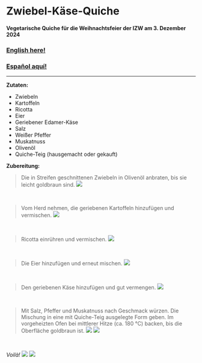 # Zwiebel-Käse-Quiche

#### Vegetarische Quiche für die Weihnachtsfeier der IZW am 3. Dezember 2024

### [English here!](https://github.com/diegomics/izw_xmas24/blob/main/ENG/README.md)

### [Español aquí!](https://github.com/diegomics/izw_xmas24/blob/main/ESP/README.md)
---
**Zutaten:**
- Zwiebeln
- Kartoffeln
- Ricotta
- Eier
- Geriebener Edamer-Käse
- Salz
- Weißer Pfeffer
- Muskatnuss
- Olivenöl
- Quiche-Teig (hausgemacht oder gekauft)

**Zubereitung:**

> Die in Streifen geschnittenen Zwiebeln in Olivenöl anbraten, bis sie leicht goldbraun sind.
![](pics/IMG_4918.jpeg)

<br/>

> Vom Herd nehmen, die geriebenen Kartoffeln hinzufügen und vermischen.
![](pics/IMG_4919.jpeg)

<br/>

> Ricotta einrühren und vermischen.
![](pics/IMG_4920.jpeg)

<br/>

> Die Eier hinzufügen und erneut mischen.
![](pics/IMG_4921.jpeg)

<br/>

>Den geriebenen Käse hinzufügen und gut vermengen.
![](pics/IMG_4922.jpeg)

<br/>

>Mit Salz, Pfeffer und Muskatnuss nach Geschmack würzen. Die Mischung in eine mit Quiche-Teig ausgelegte Form geben. Im vorgeheizten Ofen bei mittlerer Hitze (ca. 180 °C) backen, bis die Oberfläche goldbraun ist.
![](pics/IMG_4924.jpeg)
![](pics/IMG_4923.jpeg)

<br/>

*Voilà!*
![](pics/IMG_4926.jpeg)
![](pics/IMG_4925.jpeg)
<br/>

